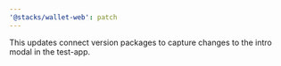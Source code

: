 ```yaml
---
'@stacks/wallet-web': patch
---
```


This updates connect version packages to capture changes to the intro modal in the test-app.
